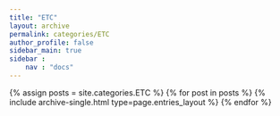 ```yaml
---
title: "ETC"
layout: archive
permalink: categories/ETC
author_profile: false
sidebar_main: true
sidebar :
    nav : "docs"
---
```


{% assign posts = site.categories.ETC %}
{% for post in posts %} {% include archive-single.html type=page.entries_layout %} {% endfor %}